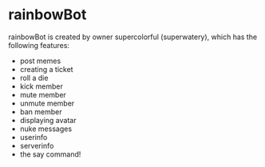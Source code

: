 # rainbowBot
rainbowBot is created by owner supercolorful (superwatery), which has the following features:

- post memes
- creating a ticket
- roll a die
- kick member
- mute member
- unmute member 
- ban member
- displaying avatar
- nuke messages 
- userinfo
- serverinfo
- the say command!
